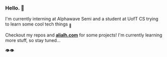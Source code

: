 ### Hello. 🧍

I'm currently interning at Alphawave Semi and a student at UofT CS trying to learn some cool tech things <sub>🤖</sub>

Checkout my repos and **[alialh.com](https://www.alialh.com/)** for some projects! I'm currently learning more stuff, so stay tuned...

👁👁

<!--
**alialhasnawi/alialhasnawi** is a ✨ _special_ ✨ repository because its `README.md` (this file) appears on your GitHub profile.

Here are some ideas to get you started:

- 🔭 I’m currently working on ...
- 🌱 I’m currently learning ...
- 👯 I’m looking to collaborate on ...
- 🤔 I’m looking for help with ...
- 💬 Ask me about ...
- 📫 How to reach me: ...
- 😄 Pronouns: ...
- ⚡ Fun fact: ...
-->
